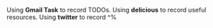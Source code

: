 Using **Gmail Task** to record TODOs.
Using **delicious** to record useful resources.
Using **twitter** to record $%#%$^%
